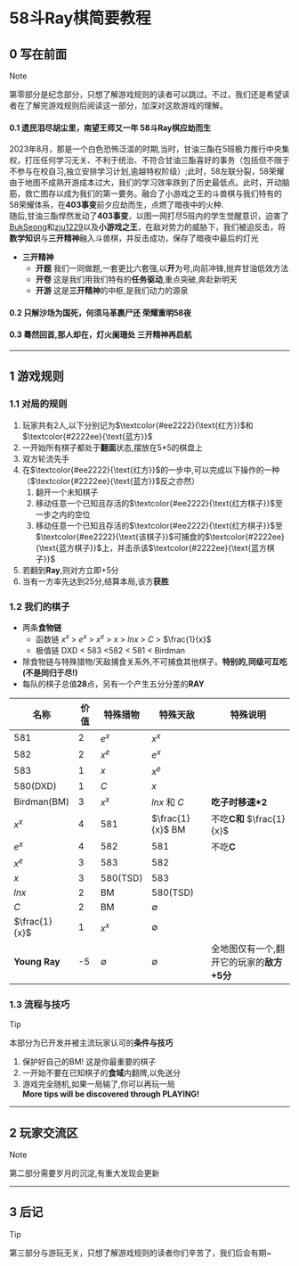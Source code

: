 # 58斗Ray棋简要教程
## 0 写在前面  
> [!note]
> 第零部分是纪念部分，只想了解游戏规则的读者可以跳过。不过，我们还是希望读者在了解完游戏规则后阅读这一部分，加深对这款游戏的理解。
#### 0.1 遗民泪尽胡尘里，南望王师又一年 58斗Ray棋应劫而生 
  2023年8月，那是一个白色恐怖泛滥的时期,当时，甘油三酯在5班极力推行中央集权，打压任何学习无关、不利于统治、不符合甘油三酯喜好的事务（包括但不限于不参与在校自习,独立安排学习计划,逾越特权阶级）;此时，58左联分裂，58荣耀由于地图不成熟开游成本过大，我们的学习效率跌到了历史最低点。此时，开动脑筋，救亡图存以成为我们的第一要务。融合了小游戏之王的斗兽棋与我们特有的58荣耀体系，在**403事变**前夕应劫而生，点燃了暗夜中的火种.  
随后,甘油三酯悍然发动了**403事变**，以图一网打尽5班内的学生觉醒意识，迫害了[BukSeong](https://github.com/BukSeong)和[zju1229](https://github.com/zju1229)以及**小游戏之王**，在敌对势力的威胁下，我们被迫反击，将**数学知识**与**三开精神**融入斗兽棋，并反击成功，保存了暗夜中最后的灯光
- **三开精神**
  + **开题** 我们一同做题,一套更比六套强,以**开**为号,向前冲锋,抛弃甘油低效方法 
  + **开卷** 这是我们用我们特有的**任务驱动**,重点突破,奔赴新明天
  + **开游** 这是**三开精神**的中枢,是我们动力的源泉
#### 0.2 只解沙场为国死，何须马革裹尸还 荣耀重明58夜
#### 0.3 蓦然回首,那人却在，灯火阑珊处  三开精神再启航
---

## 1 游戏规则
### 1.1 对局的规则
1. 玩家共有2人,以下分别记为$`\textcolor{#ee2222}{\text{红方}}`$和$`\textcolor{#2222ee}{\text{蓝方}}`$
2. 一开始所有棋子都处于**翻面**状态,摆放在5*5的棋盘上
3. 双方轮流先手
4. 在$`\textcolor{#ee2222}{\text{红方}}`$的一步中,可以完成以下操作的一种（$`\textcolor{#2222ee}{\text{蓝方}}`$反之亦然）
   1. 翻开一个未知棋子
   2. 移动任意一个已知且存活的$`\textcolor{#ee2222}{\text{红方棋子}}`$至一步之内的空位
   3. 移动任意一个已知且存活的$`\textcolor{#ee2222}{\text{红方棋子}}`$至$`\textcolor{#ee2222}{\text{该棋子}}`$可捕食的$`\textcolor{#2222ee}{\text{蓝方棋子}}`$上，并击杀该$`\textcolor{#2222ee}{\text{蓝方棋子}}`$
6. 若翻到**Ray**,则对方立即+5分
7. 当有一方率先达到25分,结算本局,该方**获胜**  
### 1.2 我们的棋子
- 两条**食物链**
  + 函数链 $x^x$ > $e^x$ > $x^e$ > $x$ > $lnx$ > $C$ > $\frac{1}{x}$   
  + 极值链 DXD < 583 <582 < 581 < Birdman
- 除食物链与特殊猎物/天敌捕食关系外,不可捕食其他棋子。**特别的,同级可互吃(不是同归于尽!)**
- 每队的棋子总值**28**点，另有一个产生五分分差的**RAY**  

| 名称 | 价值 | 特殊猎物 | 特殊天敌 | **特殊说明** | 
|------|-----|------|------|--------------|
| 581  |2| $e^x$ | $x^x$ | |
| 582  |2| $x^e$ | $e^x$ | |
| 583  |1| $x$ | $x^e$ | |
| 580(DXD)|1| $C$ | $x$ | |
| Birdman(BM) |3| $x^x$ | $lnx$ 和 $C$ |**吃子时移速*2** |
| $x^x$ |4| 581 | $\frac{1}{x}$ BM |不吃**C和** $\frac{1}{x}$ |
| $e^x$ |4| 582 | 581 |不吃**C** |
| $x^e$ |3| 583 | 582 | |
| $x$ |3| 580(TSD) | 583 | |
| $lnx$ |2| BM | 580(TSD) | |
| $C$ |2| BM | $\emptyset$ | |
| $\frac{1}{x}$ |1| $x^x$ | $\emptyset$ | |
| **Young Ray**|-5| $\emptyset$ | $\emptyset$ |全地图仅有一个,翻开它的玩家的**敌方+5分**| 
### 1.3 流程与技巧  
> [!tip]
> 本部分为已开发并被主流玩家认可的**条件与技巧**
1. 保护好自己的BM! 这是你最重要的棋子
2. 一开始不要在已知棋子的**食域**内翻牌,以免送分
3. 游戏完全随机,如果一局输了,你可以再玩一局  
**More tips will be discovered through PLAYING!**

---

## 2 玩家交流区
> [!note]
> 第二部分需要岁月的沉淀,有重大发现会更新

---

## 3 后记
> [!tip]
> 第三部分与游玩无关，只想了解游戏规则的读者你们辛苦了，我们后会有期~
